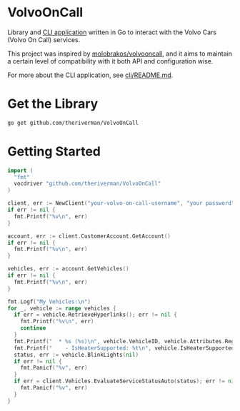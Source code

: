 # VolvoOnCall
Library and [CLI application](./voc/) written in Go to interact with the Volvo Cars (Volvo On Call) services.

This project was inspired by [molobrakos/volvooncall](https://github.com/molobrakos/volvooncall), and it aims to maintain a certain level of compatibility with it both API and configuration wise.

For more about the CLI application, see [cli/README.md](./voc/README.md).

# Get the Library
```bash
go get github.com/theriverman/VolvoOnCall
```

# Getting Started
```go
import (
  "fmt"
  vocdriver "github.com/theriverman/VolvoOnCall"
)

client, err := NewClient("your-volvo-on-call-username", "your password")
if err != nil {
  fmt.Printf("%v\n", err)
}

account, err := client.CustomerAccount.GetAccount()
if err != nil {
  fmt.Printf("%v\n", err)
}

vehicles, err := account.GetVehicles()
if err != nil {
  fmt.Printf("%v\n", err)
}

fmt.Logf("My Vehicles:\n")
for _, vehicle := range vehicles {
  if err = vehicle.RetrieveHyperlinks(); err != nil {
    fmt.Printf("%v\n", err)
    continue
  }
  fmt.Printf("  * %s (%s)\n", vehicle.VehicleID, vehicle.Attributes.RegistrationNumber)
  fmt.Printf("    - IsHeaterSupported: %t\n", vehicle.IsHeaterSupported())
  status, err := vehicle.BlinkLights(nil)
  if err != nil {
    fmt.Panicf("%v", err)
  }
  if err = client.Vehicles.EvaluateServiceStatusAuto(status); err != nil {
    fmt.Panicf("%v", err)
  }
}
```
